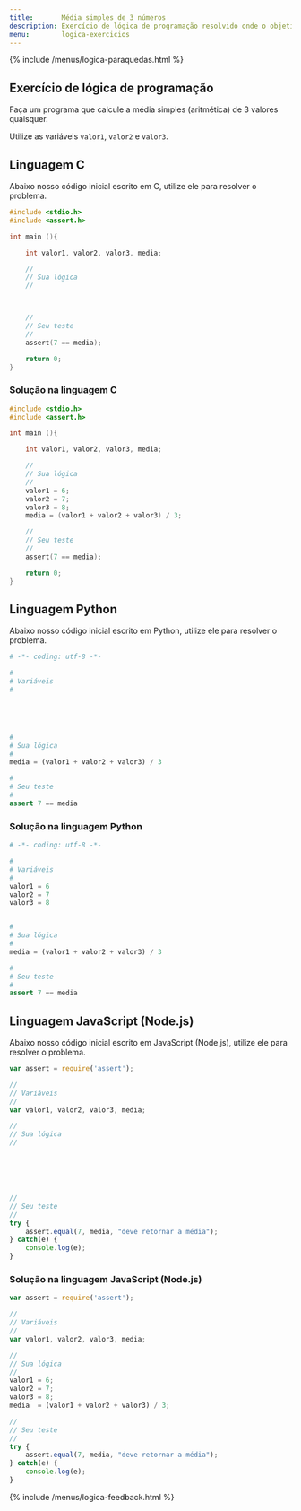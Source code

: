 ```yaml
---
title:       Média simples de 3 números
description: Exercício de lógica de programação resolvido onde o objetivo é calcular a média simples.
menu:        logica-exercicios
---
```


{% include /menus/logica-paraquedas.html %}

Exercício de lógica de programação
---

Faça um programa que calcule a média simples (aritmética) de 3 valores quaisquer.

Utilize as variáveis `valor1`, `valor2` e `valor3`.


Linguagem C
---

Abaixo nosso código inicial escrito em C, utilize ele para resolver o problema.

```c
#include <stdio.h>
#include <assert.h>

int main (){

    int valor1, valor2, valor3, media;

    //
    // Sua lógica
    //



    //
    // Seu teste
    //
    assert(7 == media);

    return 0;
}
```



### Solução na linguagem C

```c
#include <stdio.h>
#include <assert.h>

int main (){

    int valor1, valor2, valor3, media;

    //
    // Sua lógica
    //
    valor1 = 6;
    valor2 = 7;
    valor3 = 8;
    media = (valor1 + valor2 + valor3) / 3;

    //
    // Seu teste
    //
    assert(7 == media);

    return 0;
}
```


Linguagem Python
---

Abaixo nosso código inicial escrito em Python, utilize ele para resolver o problema.

```python
# -*- coding: utf-8 -*-

#
# Variáveis
#





#
# Sua lógica
#
media = (valor1 + valor2 + valor3) / 3

#
# Seu teste
#
assert 7 == media
```


### Solução na linguagem Python

```python
# -*- coding: utf-8 -*-

#
# Variáveis
#
valor1 = 6
valor2 = 7
valor3 = 8


#
# Sua lógica
#
media = (valor1 + valor2 + valor3) / 3

#
# Seu teste
#
assert 7 == media
```



Linguagem JavaScript (Node.js)
---

Abaixo nosso código inicial escrito em JavaScript (Node.js), utilize ele para resolver o problema.


```javascript
var assert = require('assert');

//
// Variáveis
//
var valor1, valor2, valor3, media;

//
// Sua lógica
//






//
// Seu teste
//
try {
    assert.equal(7, media, "deve retornar a média");
} catch(e) {
    console.log(e);
}

```


### Solução na linguagem JavaScript (Node.js)


```javascript
var assert = require('assert');

//
// Variáveis
//
var valor1, valor2, valor3, media;

//
// Sua lógica
//
valor1 = 6;
valor2 = 7;
valor3 = 8;
media  = (valor1 + valor2 + valor3) / 3;

//
// Seu teste
//
try {
    assert.equal(7, media, "deve retornar a média");
} catch(e) {
    console.log(e);
}

```

{% include /menus/logica-feedback.html %}